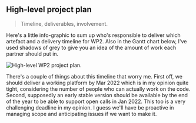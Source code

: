 High-level project plan
-----------------------
> Timeline, deliverables, involvement.


Here's a little info-graphic to sum up who's responsible to deliver
which artefact and a delivery timeline for WP2.
Also in the Gantt chart below, I've used shadows of grey to give you
an idea of the amount of work each partner should put in.

![High-level WP2 project plan.][timeline]

There's a couple of things about this timeline that worry me. First
off, we should deliver a working platform by Mar 2022 which is in my
opinion quite tight, considering the number of people who can actually
work on the code. Second, supposedly an early stable version should
be available by the end of the year to be able to support open calls
in Jan 2022. This too is a very challenging deadline in my opinion.
I guess we'll have be proactive in managing scope and anticipating
issues if we want to make it.




[timeline]: ./wp2.timeline.png
